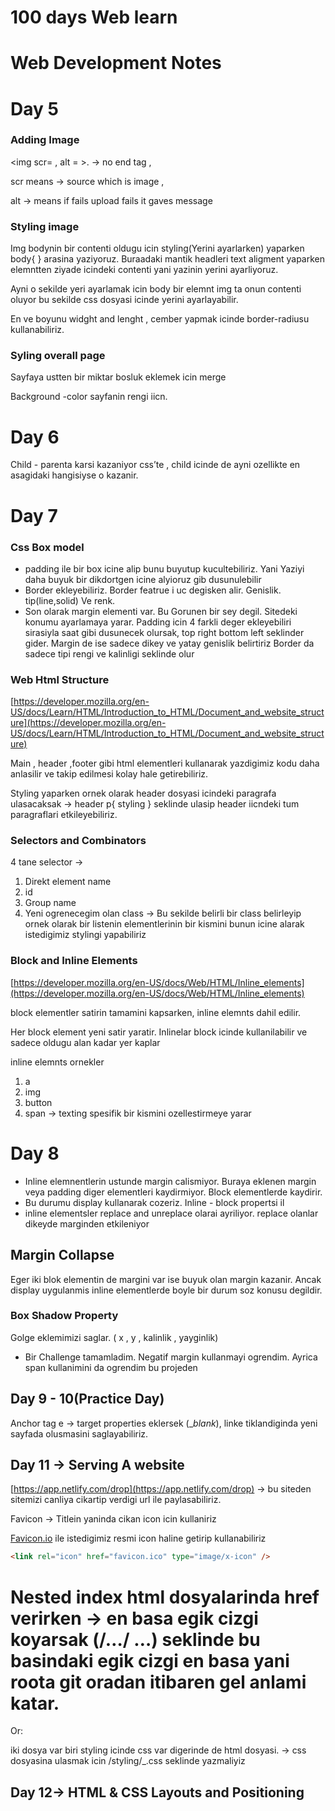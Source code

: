 # 100 days Web learn

# Web Development Notes

# Day 5

### Adding Image

<img scr= , alt = >. → no end tag ,

scr means → source which is image ,

alt → means if fails upload fails it gaves message

### Styling image

Img bodynin bir contenti oldugu icin styling(Yerini ayarlarken) yaparken body{ } arasina yaziyoruz. Buraadaki mantik headleri text aligment yaparken elemntten ziyade icindeki contenti yani yazinin yerini ayarliyoruz.

Ayni o sekilde yeri ayarlamak icin body bir elemnt img ta onun contenti oluyor bu sekilde css dosyasi icinde yerini ayarlayabilir.

En ve boyunu widght and lenght , cember yapmak icinde border-radiusu kullanabiliriz.

### Syling overall page

Sayfaya ustten bir miktar bosluk eklemek icin merge

Background -color sayfanin rengi iicn.

# Day 6

Child - parenta karsi kazaniyor css’te , child icinde de ayni ozellikte en asagidaki hangisiyse o kazanir.

# Day 7

### Css Box model

- padding ile bir box icine alip bunu buyutup kucultebiliriz. Yani Yaziyi daha buyuk bir dikdortgen icine alyioruz gib dusunulebilir
- Border ekleyebiliriz. Border featrue i uc degisken alir. Genislik. tip(line,solid) Ve renk.
- Son olarak margin elementi var. Bu Gorunen bir sey degil. Sitedeki konumu ayarlamaya yarar.
  Padding icin 4 farkli deger ekleyebiliri sirasiyla saat gibi dusunecek olursak, top right bottom left seklinder gider.
  Margin de ise sadece dikey ve yatay genislik belirtiriz
  Border da sadece tipi rengi ve kalinligi seklinde olur

### Web Html Structure

[https://developer.mozilla.org/en-US/docs/Learn/HTML/Introduction_to_HTML/Document_and_website_structure](https://developer.mozilla.org/en-US/docs/Learn/HTML/Introduction_to_HTML/Document_and_website_structure)

Main , header ,footer gibi html elementleri kullanarak yazdigimiz kodu daha anlasilir ve takip edilmesi kolay hale getirebiliriz.

Styling yaparken ornek olarak header dosyasi icindeki paragrafa ulasacaksak → header p{ styling } seklinde ulasip header iicndeki tum paragraflari etkileyebiliriz.

### Selectors and Combinators

4 tane selector →

1. Direkt element name
2. id
3. Group name
4. Yeni ogrenecegim olan class → Bu sekilde belirli bir class belirleyip ornek olarak bir listenin elementlerinin bir kismini bunun icine alarak istedigimiz stylingi yapabiliriz

### Block and Inline Elements

[https://developer.mozilla.org/en-US/docs/Web/HTML/Inline_elements](https://developer.mozilla.org/en-US/docs/Web/HTML/Inline_elements)

block elementler satirin tamamini kapsarken, inline elemnts dahil edilir.

Her block element yeni satir yaratir. Inlinelar block icinde kullanilabilir ve sadece oldugu alan kadar yer kaplar

inline elemnts ornekler

1. a
2. img
3. button
4. span → texting spesifik bir kismini ozellestirmeye yarar

# Day 8

- Inline elemnentlerin ustunde margin calismiyor. Buraya eklenen margin veya padding diger elementleri kaydirmiyor. Block elementlerde kaydirir.
- Bu durumu display kullanarak cozeriz. Inline - block propertsi il
- inline elementsler replace and unreplace olarai ayriliyor. replace olanlar dikeyde marginden etkileniyor

## Margin Collapse

Eger iki blok elementin de margini var ise buyuk olan margin kazanir. Ancak display uygulanmis inline elementlerde boyle bir durum soz konusu degildir.

### Box Shadow Property

Golge eklemimizi saglar. ( x , y , kalinlik , yayginlik)

- Bir Challenge tamamladim. Negatif margin kullanmayi ogrendim. Ayrica span kullanimini da ogrendim bu projeden

## Day 9 - 10(Practice Day)

Anchor tag e → target properties eklersek (\__blank_), linke tiklandiginda yeni sayfada olusmasini saglayabiliriz.

## Day 11 → Serving A website

[https://app.netlify.com/drop](https://app.netlify.com/drop) → bu siteden sitemizi canliya cikartip verdigi url ile paylasabiliriz.

Favicon → Titlein yaninda cikan icon icin kullaniriz

[Favicon.io](http://Favicon.io) ile istedigimiz resmi icon haline getirip kullanabiliriz

```html
<link rel="icon" href="favicon.ico" type="image/x-icon" />
```

# Nested index html dosyalarinda href verirken → en basa egik cizgi koyarsak (/…/ …) seklinde bu basindaki egik cizgi en basa yani roota git oradan itibaren gel anlami katar.

Or:

iki dosya var biri styling icinde css var digerinde de html dosyasi. → css dosyasina ulasmak icin /styling/\_.css seklinde yazmaliyiz

## Day 12→ HTML & CSS Layouts and Positioning
